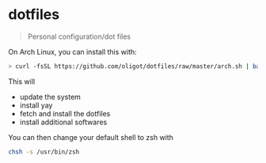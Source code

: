 # dotfiles

> Personal configuration/dot files

On Arch Linux, you can install this with:

```bash
> curl -fsSL https://github.com/oligot/dotfiles/raw/master/arch.sh | bash
```

This will
* update the system
* install yay
* fetch and install the dotfiles
* install additional softwares

You can then change your default shell to zsh with
```bash
chsh -s /usr/bin/zsh

```
